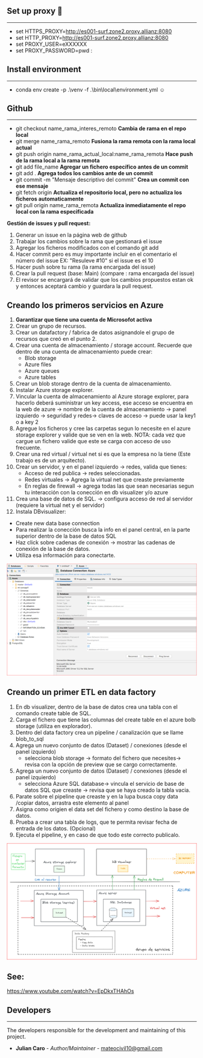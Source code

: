 ## Set up proxy :rocket:
--------------------
* set HTTPS_PROXY=http://es001-surf.zone2.proxy.allianz:8080
* set HTTP_PROXY=http://es001-surf.zone2.proxy.allianz:8080
* set PROXY_USER=eXXXXXX
* set PROXY_PASSWORD=pwd :

## Install environment 
----------------------
* conda env create -p .\venv -f .\bin\local\environment.yml :relaxed: 

## Github 
----------------------
* git checkout name_rama_interes_remoto **Cambia de rama en el repo local**
* git merge name_rama_remoto  **Fusiona la rama remota con la rama local actual**
* git push origin name_rama_actual_local:name_rama_remota **Hace push de la rama local a la rama remota**
* git add file_name **Agregar un fichero específico antes de un commit**
* git add . **Agrega todos los cambios ante de un commit**
* git commit -m "Mensaje descriptivo del commit" **Crea un commit con ese mensaje**
* git fetch origin **Actualiza el repositorio local, pero no actualiza los ficheros automaticamente**
* git pull origin name_rama_remota **Actualiza inmediatamente el repo local con la rama especificada**

**Gestión de issues y pull request:**

1. Generar un issue en la página web de github
2. Trabajar los cambios sobre la rama que gestionará el issue
3. Agregar los ficheros modificados con el comando git add
4. Hacer commit pero es muy importante incluir en el comentario el número del issue EX: "Resuleve #10" si el issue es el 10
5. Hacer push sobre tu rama (la rama encargada del issue)
6. Crear la pull request (base: Main) (compare : rama encargada del issue)
7. El revisor se encargará de validar que los cambios propuestos estan ok y entonces aceptará cambio y guardara la pull request.


## Creando los primeros servicios en Azure

1. **Garantizar que tiene una cuenta de Microsofot activa**
2. Crear un grupo de recursos.
3. Crear un datafactory / fabrica de datos asignandole el grupo de recursos que creó en el punto 2.
4. Crear una cuenta de almacenamiento / storage account. Recuerde que dentro de una cuenta de almacenamiento puede crear:
    - Blob storage
    - Azure files
    - Azure queues
    - Azure tables
5. Crear un blob storage dentro de la cuenta de almacenamiento. 
6. Instalar Azure storage explorer.
7. Vincular la cuenta de almacenamiento al Azure storage explorer, para hacerlo deberá suministrar un key access,
ese acceso se encuentra en la web de azure -> nombre de la cuenta de almacenamiento -> panel izquierdo -> seguridad
y redes-> claves de acceso -> puede usar la key1 o a key 2
8. Agregue los ficheros y cree las carpetas segun lo necesite en el azure storage explorer y valide que se ven en la web.
NOTA: cada vez que cargue un fichero valide que este se carga con acceso de uso frecuente. 
9. Crear una red virtual / virtual net si es que la empresa no la tiene (Este trabajo es de un arquitecto).
10. Crear un servidor, y en el panel izquierdo -> redes, valida que tienes:
    - Acceso de red publica -> redes seleccionadas.
    - Redes virtuales -> Agrega la virtual net que creaste previamente
    - En reglas de firewall -> agrega todas las que sean necesarias segun tu interacción con la conección en db visualizer y/o azure
11. Crea una base de datos de SQL. -> configura acceso de red al servidor (requiere la virtual net y el servidor)
12. Instala DBvisualizer:
   - Create new data base connection
   - Para realizar la conección busca la info en el panel central, en la parte superior dentro de la base de datos SQL
   - Haz click sobre cadenas de conexión -> mostrar las cadenas de conexión de la base de datos.
   - Utiliza esa información para conectarte. 

![img.png](img.png)

## Creando un primer ETL en data factory

1. En db visualizer, dentro de la base de datos crea una tabla con el comando create table de SQL. 
2. Carga el fichero que tiene las columnas del create table en el azure bolb storage (utiliza en explorador).
3. Dentro del data factory crea un pipeline / canalización que se llame blob_to_sql
4. Agrega un nuevo conjunto de datos (Dataset) / conexiones (desde el panel izquierdo)
   - selecciona blob storage -> formato del fichero que necesites-> revisa con la opción de preview que se cargo correctamente.
5. Agrega un nuevo conjunto de datos (Dataset) / conexiones (desde el panel izquierdo)
   - selecciona Azure SQL database-> vincula el servicio de base de datos SQL que creaste -> revisa que se haya creado la tabla vacia.
6. Parate sobre el pipeline que creaste y en la lupa busca copy data /copiar datos, arrastra este elemento al panel
7. Asigna como origien el data set del fichero y como destino la base de datos.
8. Prueba a crear una tabla de logs, que te permita revisar fecha de entrada de los datos. (Opcional)
9. Ejecuta el pipeline, y en caso de que todo este correcto publicalo.

![img_1.png](img_1.png)

## See: 
https://www.youtube.com/watch?v=EpDkxTHAhOs

## Developers
----------------------
The developers responsible for the development and maintaining of this project.

* **Julian Caro** - *Author/Maintainer* - [mateocivil10@gmail.com](https://github.developer.allianz.io/jesusmanuel-sono)

